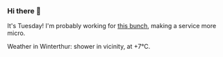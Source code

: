 ### Hi there :wave:

It's Tuesday! I'm probably working for [this bunch](https://github.com/kohofinancial), making a service more micro.

Weather in Winterthur: shower in vicinity, at +7°C.
